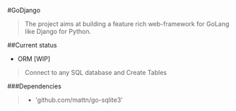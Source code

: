 #GoDjango

> The project aims at building a feature rich web-framework for GoLang like Django for Python. 

##Current status
* ORM [WIP]
> Connect to any SQL database and Create Tables

###Dependencies

> * 'github.com/mattn/go-sqlite3'